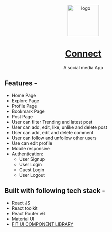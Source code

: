 
<div align="center">
  <img src="https://user-images.githubusercontent.com/67253237/170024554-7e5f2818-4549-4c53-be0e-0334c8c8f9a0.png" height="100" width="100" alt="logo"/>
  
 # [Connect](https://react-connect-sm.netlify.app/) 
  A social media App 
</div>

## **Features -**

- Home Page
- Explore Page
- Profile Page
- Bookmark Page
- Post Page
- User can filter Trending and latest post 
- User can add, edit, like, unlike and delete post
- User can add, edit and delete comment
- User can follow and unfollow other users
- Use can edit profile
- Mobile responsive
- Authentication:
  - User Signup
  - User Login
  - Guest Login
  - User Logout
 

## **Built with following tech stack -**

- React JS
- React toolkit
- React Router v6
- Material UI
- [FIT UI COMPONENT LIBRARY](https://fit-ui.netlify.app/)



